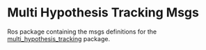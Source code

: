 # Multi Hypothesis Tracking Msgs

Ros package containing the msgs definitions for the [multi_hypothesis_tracking](https://github.com/AIS-Bonn/multi_hypothesis_tracking) package.
